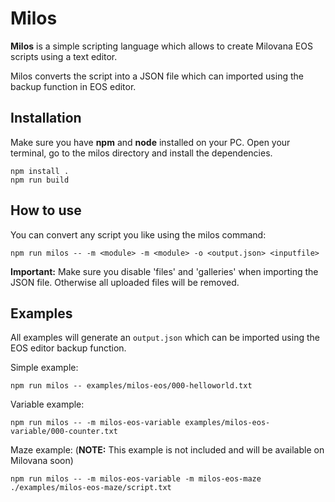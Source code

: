 # Milos

**Milos** is a simple scripting language which allows to create Milovana EOS scripts using a text editor.

Milos converts the script into a JSON file which can imported using the backup function in EOS editor.

## Installation

Make sure you have **npm** and **node** installed on your PC. Open your terminal, go to the milos directory and install the dependencies.

    npm install .
    npm run build



## How to use

You can convert any script you like using the milos command:

    npm run milos -- -m <module> -m <module> -o <output.json> <inputfile>


**Important:** Make sure you disable 'files' and 'galleries' when importing the JSON file. Otherwise all uploaded files will be removed.


## Examples

All examples will generate an `output.json` which can be imported using the EOS editor backup function.

Simple example:

    npm run milos -- examples/milos-eos/000-helloworld.txt

Variable example:

    npm run milos -- -m milos-eos-variable examples/milos-eos-variable/000-counter.txt

Maze example: (**NOTE:** This example is not included and will be available on Milovana soon)

    npm run milos -- -m milos-eos-variable -m milos-eos-maze ./examples/milos-eos-maze/script.txt


